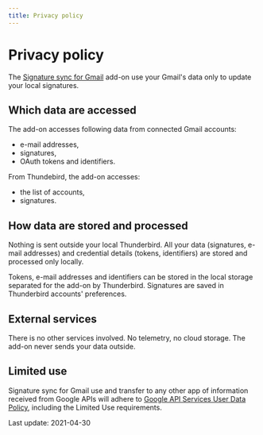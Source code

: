 ```yaml
---
title: Privacy policy
---
```


# Privacy policy

The [Signature sync for Gmail](index.md) add-on use your Gmail's data
only to update your local signatures.

## Which data are accessed

The add-on accesses following data from connected Gmail accounts:

- e-mail addresses,
- signatures,
- OAuth tokens and identifiers.

From Thundebird, the add-on accesses:

- the list of accounts,
- signatures.

## How data are stored and processed

Nothing is sent outside your local Thunderbird. All your data (signatures, e-mail addresses)
and credential details (tokens, identifiers) are stored and processed only locally.

Tokens, e-mail addresses and identifiers can be stored in the local storage separated for
the add-on by Thunderbird. Signatures are saved in Thunderbird accounts' preferences.

## External services

There is no other services involved. No telemetry, no cloud storage. The add-on
never sends your data outside.

## Limited use

Signature sync for Gmail use and transfer to any other app of information received
from Google APIs will adhere to [Google API Services User Data Policy](https://developers.google.com/terms/api-services-user-data-policy#additional_requirements_for_specific_api_scopes),
including the Limited Use requirements.

Last update: 2021-04-30
